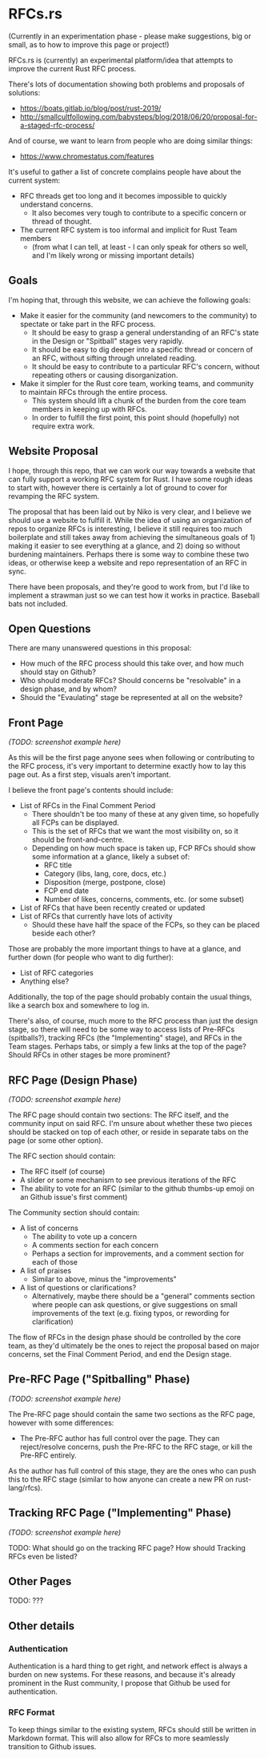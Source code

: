 # RFCs.rs

(Currently in an experimentation phase - please make suggestions, big or small, as to how to improve this page or project!)

RFCs.rs is (currently) an experimental platform/idea that attempts to improve the current Rust RFC process.

There's lots of documentation showing both problems and proposals of solutions:
- https://boats.gitlab.io/blog/post/rust-2019/
- http://smallcultfollowing.com/babysteps/blog/2018/06/20/proposal-for-a-staged-rfc-process/

And of course, we want to learn from people who are doing similar things:
- https://www.chromestatus.com/features

It's useful to gather a list of concrete complains people have about the current system:
- RFC threads get too long and it becomes impossible to quickly understand concerns.
  - It also becomes very tough to contribute to a specific concern or thread of thought.
- The current RFC system is too informal and implicit for Rust Team members
  - (from what I can tell, at least - I can only speak for others so well, and I'm likely wrong or missing important details)
  
## Goals

I'm hoping that, through this website, we can achieve the following goals:
- Make it easier for the community (and newcomers to the community) to spectate or take part in the RFC process.
  - It should be easy to grasp a general understanding of an RFC's state in the Design or "Spitball" stages very rapidly.
  - It should be easy to dig deeper into a specific thread or concern of an RFC, without sifting through unrelated
  reading.
  - It should be easy to contribute to a particular RFC's concern, without repeating others or causing disorganization.
- Make it simpler for the Rust core team, working teams, and community to maintain RFCs through the entire process.
  - This system should lift a chunk of the burden from the core team members in keeping up with RFCs.
  - In order to fulfill the first point, this point should (hopefully) not require extra work.
  
## Website Proposal

I hope, through this repo, that we can work our way towards a website that can fully support a working RFC system for Rust.
I have some rough ideas to start with, however there is certainly a lot of ground to cover for revamping the RFC system.

The proposal that has been laid out by Niko is very clear, and I believe we should use a website to fulfill it. While the
idea of using an organization of repos to organize RFCs is interesting, I believe it still requires too much boilerplate
and still takes away from achieving the simultaneous goals of 1) making it easier to see everything at a glance, and 2)
doing so without burdening maintainers. Perhaps there is some way to combine these two ideas, or otherwise keep a website
and repo representation of an RFC in sync.

There have been proposals, and they're good to work from, but I'd like to implement a strawman just so we can test how it
works in practice. Baseball bats not included.

## Open Questions

There are many unanswered questions in this proposal:
- How much of the RFC process should this take over, and how much should stay on Github?
- Who should moderate RFCs? Should concerns be "resolvable" in a design phase, and by whom?
- Should the "Evaulating" stage be represented at all on the website?

## Front Page

*(TODO: screenshot example here)*

As this will be the first page anyone sees when following or contributing to the RFC process, it's very important to
determine exactly how to lay this page out. As a first step, visuals aren't important.

I believe the front page's contents should include:
- List of RFCs in the Final Comment Period
  - There shouldn't be too many of these at any given time, so hopefully all FCPs can be displayed.
  - This is the set of RFCs that we want the most visibility on, so it should be front-and-centre.
  - Depending on how much space is taken up, FCP RFCs should show some information at a glance, likely a subset of:
    - RFC title
    - Category (libs, lang, core, docs, etc.)
    - Disposition (merge, postpone, close)
    - FCP end date
    - Number of likes, concerns, comments, etc. (or some subset)
- List of RFCs that have been recently created or updated
- List of RFCs that currently have lots of activity
  - Should these have half the space of the FCPs, so they can be placed beside each other?

Those are probably the more important things to have at a glance, and further down (for people who want to dig further):
- List of RFC categories
- Anything else?

Additionally, the top of the page should probably contain the usual things, like a search box and somewhere to log in.

There's also, of course, much more to the RFC process than just the design stage, so there will need to be some way to
access lists of Pre-RFCs (spitballs?), tracking RFCs (the "Implementing" stage), and RFCs in the Team stages.
Perhaps tabs, or simply a few links at the top of the page? Should RFCs in other stages be more prominent?

## RFC Page (Design Phase)

*(TODO: screenshot example here)*

The RFC page should contain two sections: The RFC itself, and the community input on said RFC. I'm unsure about whether
these two pieces should be stacked on top of each other, or reside in separate tabs on the page (or some other option).

The RFC section should contain:
- The RFC itself (of course)
- A slider or some mechanism to see previous iterations of the RFC
- The ability to vote for an RFC (similar to the github thumbs-up emoji on an Github issue's first comment)

The Community section should contain:
- A list of concerns
  - The ability to vote up a concern
  - A comments section for each concern
  - Perhaps a section for improvements, and a comment section for each of those
- A list of praises
  - Similar to above, minus the "improvements"
- A list of questions or clarifications?
  - Alternatively, maybe there should be a "general" comments section where people can ask questions, or give suggestions
  on small improvements of the text (e.g. fixing typos, or rewording for clarification)
  
The flow of RFCs in the design phase should be controlled by the core team, as they'd ultimately be the ones to reject
the proposal based on major concerns, set the Final Comment Period, and end the Design stage.

## Pre-RFC Page ("Spitballing" Phase)

*(TODO: screenshot example here)*

The Pre-RFC page should contain the same two sections as the RFC page, however with some differences:
- The Pre-RFC author has full control over the page. They can reject/resolve concerns, push the Pre-RFC to the RFC stage,
or kill the Pre-RFC entirely.

As the author has full control of this stage, they are the ones who can push this to the RFC stage (similar to how anyone
can create a new PR on rust-lang/rfcs).

## Tracking RFC Page ("Implementing" Phase)

*(TODO: screenshot example here)*

TODO: What should go on the tracking RFC page? How should Tracking RFCs even be listed?

## Other Pages

TODO: ???

## Other details

### Authentication

Authentication is a hard thing to get right, and network effect is always a burden on new systems. For these reasons,
and because it's already prominent in the Rust community, I propose that Github be used for authentication.

### RFC Format

To keep things similar to the existing system, RFCs should still be written in Markdown format. This will also allow for
RFCs to more seamlessly transition to Github issues.